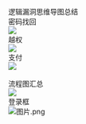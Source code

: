 逻辑漏洞思维导图总结<br />密码找回<br />![](https://cdn.nlark.com/yuque/0/2020/png/1345801/1589339126321-269d8caa-6cac-4849-b53d-56fbbc458340.png#align=left&display=inline&height=476&originHeight=621&originWidth=973&status=done&style=none&width=746)<br />越权<br />![](https://cdn.nlark.com/yuque/0/2020/png/1345801/1589339126444-93e1afd7-ba74-4215-a66c-a14cf9322df0.png#align=left&display=inline&height=217&originHeight=217&originWidth=708&status=done&style=none&width=708)<br />支付<br />![](https://cdn.nlark.com/yuque/0/2020/png/1345801/1589339126573-76239517-123d-4550-a9af-5286b6afd66d.png#align=left&display=inline&height=138&originHeight=138&originWidth=397&status=done&style=none&width=397)<br /> <br />流程图汇总<br />![](https://cdn.nlark.com/yuque/0/2020/png/1345801/1589339126831-6f00cb5e-f33d-45fe-9be7-cf06ad7c2360.png#align=left&display=inline&height=618&originHeight=1051&originWidth=1269&status=done&style=none&width=746)<br />登录框<br />![图片.png](https://cdn.nlark.com/yuque/0/2021/png/1345801/1611627459007-f99d7cbd-645b-424a-a338-fa716b391b78.png#align=left&display=inline&height=387&originHeight=773&originWidth=1346&size=99659&status=done&style=none&width=673)
